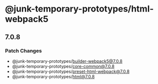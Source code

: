 # @junk-temporary-prototypes/html-webpack5

## 7.0.8

### Patch Changes

- @junk-temporary-prototypes/builder-webpack5@7.0.8
- @junk-temporary-prototypes/core-common@7.0.8
- @junk-temporary-prototypes/preset-html-webpack@7.0.8
- @junk-temporary-prototypes/html@7.0.8
